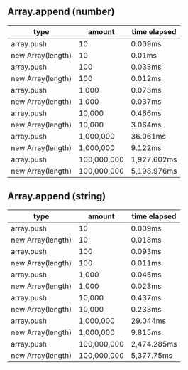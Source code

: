 ## Array.append (number)

|type|amount|time elapsed|
|-|-|-|
array.push|10|0.009ms
new Array(length)|10|0.01ms
array.push|100|0.033ms
new Array(length)|100|0.012ms
array.push|1,000|0.073ms
new Array(length)|1,000|0.037ms
array.push|10,000|0.466ms
new Array(length)|10,000|3.064ms
array.push|1,000,000|36.061ms
new Array(length)|1,000,000|9.122ms
array.push|100,000,000|1,927.602ms
new Array(length)|100,000,000|5,198.976ms
## Array.append (string)

|type|amount|time elapsed|
|-|-|-|
array.push|10|0.009ms
new Array(length)|10|0.018ms
array.push|100|0.093ms
new Array(length)|100|0.011ms
array.push|1,000|0.045ms
new Array(length)|1,000|0.023ms
array.push|10,000|0.437ms
new Array(length)|10,000|0.233ms
array.push|1,000,000|29.044ms
new Array(length)|1,000,000|9.815ms
array.push|100,000,000|2,474.285ms
new Array(length)|100,000,000|5,377.75ms
